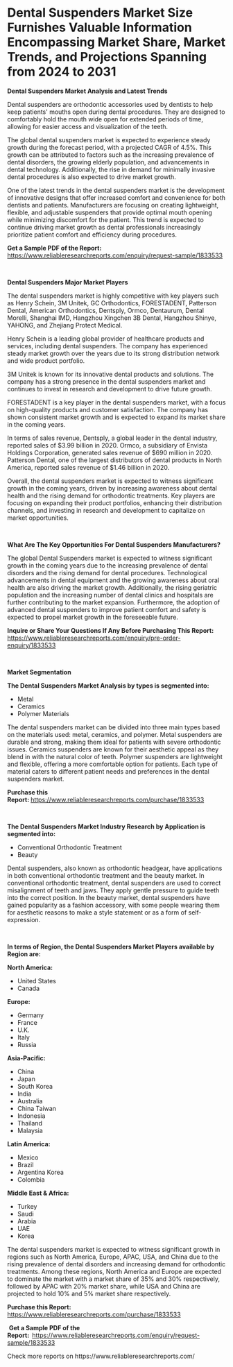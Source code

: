 <p><h1>Dental Suspenders Market Size Furnishes Valuable Information Encompassing Market Share, Market Trends, and Projections Spanning from 2024 to 2031</h1></p><p><strong>Dental Suspenders Market Analysis and Latest Trends</strong></p>
<p><p>Dental suspenders are orthodontic accessories used by dentists to help keep patients' mouths open during dental procedures. They are designed to comfortably hold the mouth wide open for extended periods of time, allowing for easier access and visualization of the teeth.</p><p>The global dental suspenders market is expected to experience steady growth during the forecast period, with a projected CAGR of 4.5%. This growth can be attributed to factors such as the increasing prevalence of dental disorders, the growing elderly population, and advancements in dental technology. Additionally, the rise in demand for minimally invasive dental procedures is also expected to drive market growth.</p><p>One of the latest trends in the dental suspenders market is the development of innovative designs that offer increased comfort and convenience for both dentists and patients. Manufacturers are focusing on creating lightweight, flexible, and adjustable suspenders that provide optimal mouth opening while minimizing discomfort for the patient. This trend is expected to continue driving market growth as dental professionals increasingly prioritize patient comfort and efficiency during procedures.</p></p>
<p><strong>Get a Sample PDF of the Report:&nbsp;</strong> <a href="https://www.reliableresearchreports.com/enquiry/request-sample/1833533">https://www.reliableresearchreports.com/enquiry/request-sample/1833533</a></p>
<p>&nbsp;</p>
<p><strong>Dental Suspenders Major Market Players</strong></p>
<p><p>The dental suspenders market is highly competitive with key players such as Henry Schein, 3M Unitek, GC Orthodontics, FORESTADENT, Patterson Dental, American Orthodontics, Dentsply, Ormco, Dentaurum, Dental Morelli, Shanghai IMD, Hangzhou Xingchen 3B Dental, Hangzhou Shinye, YAHONG, and Zhejiang Protect Medical.</p><p>Henry Schein is a leading global provider of healthcare products and services, including dental suspenders. The company has experienced steady market growth over the years due to its strong distribution network and wide product portfolio.</p><p>3M Unitek is known for its innovative dental products and solutions. The company has a strong presence in the dental suspenders market and continues to invest in research and development to drive future growth.</p><p>FORESTADENT is a key player in the dental suspenders market, with a focus on high-quality products and customer satisfaction. The company has shown consistent market growth and is expected to expand its market share in the coming years.</p><p>In terms of sales revenue, Dentsply, a global leader in the dental industry, reported sales of $3.99 billion in 2020. Ormco, a subsidiary of Envista Holdings Corporation, generated sales revenue of $690 million in 2020. Patterson Dental, one of the largest distributors of dental products in North America, reported sales revenue of $1.46 billion in 2020.</p><p>Overall, the dental suspenders market is expected to witness significant growth in the coming years, driven by increasing awareness about dental health and the rising demand for orthodontic treatments. Key players are focusing on expanding their product portfolios, enhancing their distribution channels, and investing in research and development to capitalize on market opportunities.</p></p>
<p>&nbsp;</p>
<p><strong>What Are The Key Opportunities For Dental Suspenders Manufacturers?</strong></p>
<p><p>The global Dental Suspenders market is expected to witness significant growth in the coming years due to the increasing prevalence of dental disorders and the rising demand for dental procedures. Technological advancements in dental equipment and the growing awareness about oral health are also driving the market growth. Additionally, the rising geriatric population and the increasing number of dental clinics and hospitals are further contributing to the market expansion. Furthermore, the adoption of advanced dental suspenders to improve patient comfort and safety is expected to propel market growth in the foreseeable future.</p></p>
<p><strong>Inquire or Share Your Questions If Any Before Purchasing This Report:</strong> <a href="https://www.reliableresearchreports.com/enquiry/pre-order-enquiry/1833533">https://www.reliableresearchreports.com/enquiry/pre-order-enquiry/1833533</a></p>
<p>&nbsp;</p>
<p><strong>Market Segmentation</strong></p>
<p><strong>The Dental Suspenders Market Analysis by types is segmented into:</strong></p>
<p><ul><li>Metal</li><li>Ceramics</li><li>Polymer Materials</li></ul></p>
<p><p>The dental suspenders market can be divided into three main types based on the materials used: metal, ceramics, and polymer. Metal suspenders are durable and strong, making them ideal for patients with severe orthodontic issues. Ceramics suspenders are known for their aesthetic appeal as they blend in with the natural color of teeth. Polymer suspenders are lightweight and flexible, offering a more comfortable option for patients. Each type of material caters to different patient needs and preferences in the dental suspenders market.</p></p>
<p><strong>Purchase this Report:&nbsp;</strong><a href="https://www.reliableresearchreports.com/purchase/1833533">https://www.reliableresearchreports.com/purchase/1833533</a></p>
<p>&nbsp;</p>
<p><strong>The Dental Suspenders Market Industry Research by Application is segmented into:</strong></p>
<p><ul><li>Conventional Orthodontic Treatment</li><li>Beauty</li></ul></p>
<p><p>Dental suspenders, also known as orthodontic headgear, have applications in both conventional orthodontic treatment and the beauty market. In conventional orthodontic treatment, dental suspenders are used to correct misalignment of teeth and jaws. They apply gentle pressure to guide teeth into the correct position. In the beauty market, dental suspenders have gained popularity as a fashion accessory, with some people wearing them for aesthetic reasons to make a style statement or as a form of self-expression.</p></p>
<p>&nbsp;</p>
<p><strong>In terms of Region, the Dental Suspenders Market Players available by Region are:</strong></p>
<p>
    <p> <strong> North America: </strong>
        <ul>
            <li>United States</li>
            <li>Canada</li>
        </ul>
        </p> 
    <p> <strong> Europe: </strong>
        <ul>
            <li>Germany</li>
            <li>France</li>
            <li>U.K.</li>
            <li>Italy</li>
            <li>Russia</li>
        </ul>
        </p> 
    <p> <strong> Asia-Pacific: </strong>
        <ul>
            <li>China</li>
            <li>Japan</li>
            <li>South Korea</li>
            <li>India</li>
            <li>Australia</li>
            <li>China Taiwan</li>
            <li>Indonesia</li>
            <li>Thailand</li>
            <li>Malaysia</li>
        </ul>
        </p> 
    <p> <strong> Latin America: </strong>
        <ul>
            <li>Mexico</li>
            <li>Brazil</li>
            <li>Argentina Korea</li>
            <li>Colombia</li>
        </ul>
        </p> 
    <p> <strong> Middle East & Africa: </strong>
        <ul>
            <li>Turkey</li>
            <li>Saudi</li>
            <li>Arabia</li>
            <li>UAE</li>
            <li>Korea</li>
        </ul>
    </p>
    </p>
<p><p>The dental suspenders market is expected to witness significant growth in regions such as North America, Europe, APAC, USA, and China due to the rising prevalence of dental disorders and increasing demand for orthodontic treatments. Among these regions, North America and Europe are expected to dominate the market with a market share of 35% and 30% respectively, followed by APAC with 20% market share, while USA and China are projected to hold 10% and 5% market share respectively.</p></p>
<p><strong>Purchase this Report: </strong><a href="https://www.reliableresearchreports.com/purchase/1833533">https://www.reliableresearchreports.com/purchase/1833533</a></p>
<p>&nbsp;<strong>Get a Sample PDF of the Report:&nbsp;&nbsp;</strong><a href="https://www.reliableresearchreports.com/enquiry/request-sample/1833533">https://www.reliableresearchreports.com/enquiry/request-sample/1833533</a></p>
<p><strong></strong></p>
<p>Check more reports on https://www.reliableresearchreports.com/</p>